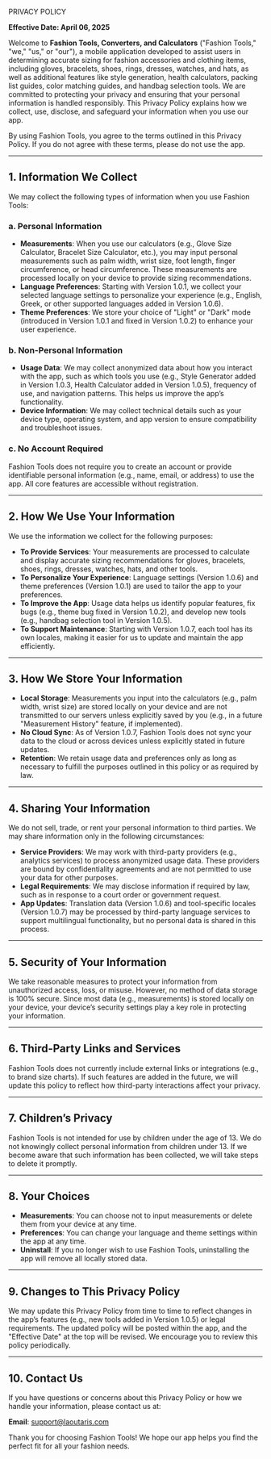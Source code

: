 
PRIVACY POLICY

**Effective Date: April 06, 2025**

Welcome to **Fashion Tools, Converters, and Calculators** ("Fashion Tools," "we," "us," or "our"), a mobile application developed to assist users in determining accurate sizing for fashion accessories and clothing items, including gloves, bracelets, shoes, rings, dresses, watches, and hats, as well as additional features like style generation, health calculators, packing list guides, color matching guides, and handbag selection tools. We are committed to protecting your privacy and ensuring that your personal information is handled responsibly. This Privacy Policy explains how we collect, use, disclose, and safeguard your information when you use our app.

By using Fashion Tools, you agree to the terms outlined in this Privacy Policy. If you do not agree with these terms, please do not use the app.

---

## 1. Information We Collect

We may collect the following types of information when you use Fashion Tools:

### a. Personal Information

- **Measurements**: When you use our calculators (e.g., Glove Size Calculator, Bracelet Size Calculator, etc.), you may input personal measurements such as palm width, wrist size, foot length, finger circumference, or head circumference. These measurements are processed locally on your device to provide sizing recommendations.
- **Language Preferences**: Starting with Version 1.0.1, we collect your selected language settings to personalize your experience (e.g., English, Greek, or other supported languages added in Version 1.0.6).
- **Theme Preferences**: We store your choice of "Light" or "Dark" mode (introduced in Version 1.0.1 and fixed in Version 1.0.2) to enhance your user experience.

### b. Non-Personal Information

- **Usage Data**: We may collect anonymized data about how you interact with the app, such as which tools you use (e.g., Style Generator added in Version 1.0.3, Health Calculator added in Version 1.0.5), frequency of use, and navigation patterns. This helps us improve the app’s functionality.
- **Device Information**: We may collect technical details such as your device type, operating system, and app version to ensure compatibility and troubleshoot issues.

### c. No Account Required

Fashion Tools does not require you to create an account or provide identifiable personal information (e.g., name, email, or address) to use the app. All core features are accessible without registration.

---

## 2. How We Use Your Information

We use the information we collect for the following purposes:

- **To Provide Services**: Your measurements are processed to calculate and display accurate sizing recommendations for gloves, bracelets, shoes, rings, dresses, watches, hats, and other tools.
- **To Personalize Your Experience**: Language settings (Version 1.0.6) and theme preferences (Version 1.0.1) are used to tailor the app to your preferences.
- **To Improve the App**: Usage data helps us identify popular features, fix bugs (e.g., theme bug fixed in Version 1.0.2), and develop new tools (e.g., handbag selection tool in Version 1.0.5).
- **To Support Maintenance**: Starting with Version 1.0.7, each tool has its own locales, making it easier for us to update and maintain the app efficiently.

---

## 3. How We Store Your Information

- **Local Storage**: Measurements you input into the calculators (e.g., palm width, wrist size) are stored locally on your device and are not transmitted to our servers unless explicitly saved by you (e.g., in a future "Measurement History" feature, if implemented).
- **No Cloud Sync**: As of Version 1.0.7, Fashion Tools does not sync your data to the cloud or across devices unless explicitly stated in future updates.
- **Retention**: We retain usage data and preferences only as long as necessary to fulfill the purposes outlined in this policy or as required by law.

---

## 4. Sharing Your Information

We do not sell, trade, or rent your personal information to third parties. We may share information only in the following circumstances:

- **Service Providers**: We may work with third-party providers (e.g., analytics services) to process anonymized usage data. These providers are bound by confidentiality agreements and are not permitted to use your data for other purposes.
- **Legal Requirements**: We may disclose information if required by law, such as in response to a court order or government request.
- **App Updates**: Translation data (Version 1.0.6) and tool-specific locales (Version 1.0.7) may be processed by third-party language services to support multilingual functionality, but no personal data is shared in this process.

---

## 5. Security of Your Information

We take reasonable measures to protect your information from unauthorized access, loss, or misuse. However, no method of data storage is 100% secure. Since most data (e.g., measurements) is stored locally on your device, your device’s security settings play a key role in protecting your information.

---

## 6. Third-Party Links and Services

Fashion Tools does not currently include external links or integrations (e.g., to brand size charts). If such features are added in the future, we will update this policy to reflect how third-party interactions affect your privacy.

---

## 7. Children’s Privacy

Fashion Tools is not intended for use by children under the age of 13. We do not knowingly collect personal information from children under 13. If we become aware that such information has been collected, we will take steps to delete it promptly.

---

## 8. Your Choices

- **Measurements**: You can choose not to input measurements or delete them from your device at any time.
- **Preferences**: You can change your language and theme settings within the app at any time.
- **Uninstall**: If you no longer wish to use Fashion Tools, uninstalling the app will remove all locally stored data.

---

## 9. Changes to This Privacy Policy

We may update this Privacy Policy from time to time to reflect changes in the app’s features (e.g., new tools added in Version 1.0.5) or legal requirements. The updated policy will be posted within the app, and the "Effective Date" at the top will be revised. We encourage you to review this policy periodically.

---

## 10. Contact Us

If you have questions or concerns about this Privacy Policy or how we handle your information, please contact us at:

**Email**: [support@laoutaris.com](mailto:support@laoutaris.com)  

Thank you for choosing Fashion Tools! We hope our app helps you find the perfect fit for all your fashion needs.